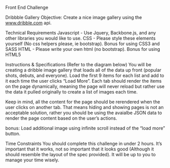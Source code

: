 Front End Challenge

Dribbble Gallery
Objective: Create a nice image gallery using the www.dribble.com api. 

Technical Requirements
Javascript - Use Jquery, Backbone.js, and any other libraries you would like to use. 
CSS - Please style these elements yourself (No css helpers please, ie bootstrap). Bonus for using CSS3 and SASS
HTML - Please write your own html (no bootstrap). Bonus for using HTML5

Instructions & Specifications (Refer to the diagram below) 
You will be creating a dribble image gallery that loads all of the data up front (popular shots, debuts, and everyone). Load the first 9 items for each list and add to it each time the user clicks “Load More”. Each tab should render the items on the page dynamically, meaning the page will never reload but rather use the data it pulled originally to create a list of images each time.

Keep in mind, all the content for the page should be rerendered when the user clicks on another tab. That means hiding and showing pages is not an acceptable solution, rather you should be using the avaialbe JSON data to render the page content based on the user’s actions.  

bonus: Load additional image using infinite scroll instead of the “load more” button. 

Time Constraints
You should complete this challenge in under 2 hours. It’s important that it works, not so important that it looks good (Although it should resemble the layout of the spec provided). It will be up to you to manage your time wisely. 
